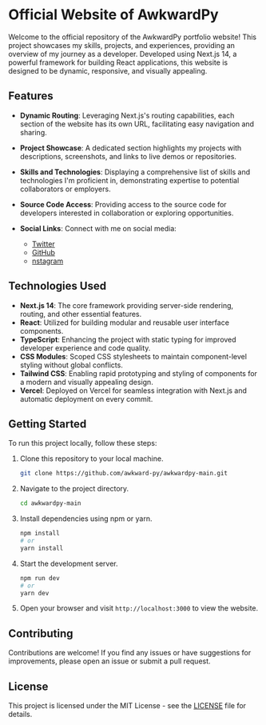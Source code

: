 # Official Website of AwkwardPy

Welcome to the official repository of the AwkwardPy portfolio website! This project showcases my skills, projects, and experiences, providing an overview of my journey as a developer. Developed using Next.js 14, a powerful framework for building React applications, this website is designed to be dynamic, responsive, and visually appealing.

## Features

- **Dynamic Routing**: Leveraging Next.js's routing capabilities, each section of the website has its own URL, facilitating easy navigation and sharing.
- **Project Showcase**: A dedicated section highlights my projects with descriptions, screenshots, and links to live demos or repositories.
- **Skills and Technologies**: Displaying a comprehensive list of skills and technologies I'm proficient in, demonstrating expertise to potential collaborators or employers.
- **Source Code Access**: Providing access to the source code for developers interested in collaboration or exploring opportunities.
  
- **Social Links**: Connect with me on social media:
  - [Twitter](https://twitter.com/awkwardpy_)
  - [GitHub](https://github.com/awkward-py)
  - [nstagram](https://github.com/awkwardpy)

## Technologies Used

- **Next.js 14**: The core framework providing server-side rendering, routing, and other essential features.
- **React**: Utilized for building modular and reusable user interface components.
- **TypeScript**: Enhancing the project with static typing for improved developer experience and code quality.
- **CSS Modules**: Scoped CSS stylesheets to maintain component-level styling without global conflicts.
- **Tailwind CSS**: Enabling rapid prototyping and styling of components for a modern and visually appealing design.
- **Vercel**: Deployed on Vercel for seamless integration with Next.js and automatic deployment on every commit.

## Getting Started

To run this project locally, follow these steps:

1. Clone this repository to your local machine.
   ```bash
   git clone https://github.com/awkward-py/awkwardpy-main.git
   ```
2. Navigate to the project directory.
   ```bash
   cd awkwardpy-main
   ```
3. Install dependencies using npm or yarn.
   ```bash
   npm install
   # or
   yarn install
   ```
4. Start the development server.
   ```bash
   npm run dev
   # or
   yarn dev
   ```
5. Open your browser and visit `http://localhost:3000` to view the website.

## Contributing

Contributions are welcome! If you find any issues or have suggestions for improvements, please open an issue or submit a pull request.

## License

This project is licensed under the MIT License - see the [LICENSE](LICENSE) file for details.
